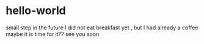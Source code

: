 # hello-world
small step in the future
I did not eat breakfast yet , but I had already a coffee
maybe it is time for it??
see you soon

